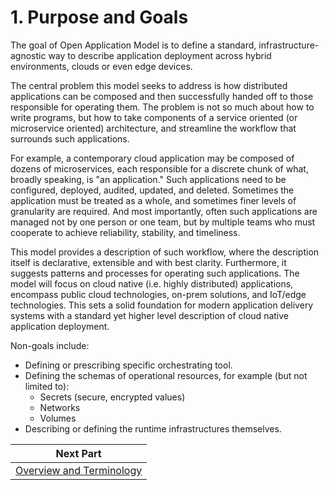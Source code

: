 # 1. Purpose and Goals

The goal of Open Application Model is to define a standard, infrastructure-agnostic way to describe application deployment across hybrid environments, clouds or even edge devices.

The central problem this model seeks to address is how distributed applications can be composed and then successfully handed off to those responsible for operating them. The problem is not so much about how to write programs, but how to take components of a service oriented (or microservice oriented) architecture, and streamline the workflow that surrounds such applications.

For example, a contemporary cloud application may be composed of dozens of microservices, each responsible for a discrete chunk of what, broadly speaking, is "an application." Such applications need to be configured, deployed, audited, updated, and deleted. Sometimes the application must be treated as a whole, and sometimes finer levels of granularity are required. And most importantly, often such applications are managed not by one person or one team, but by multiple teams who must cooperate to achieve reliability, stability, and timeliness.

This model provides a description of such workflow, where the description itself is declarative, extensible and with best clarity. Furthermore, it suggests patterns and processes for operating such applications. The model will focus on cloud native (i.e. highly distributed) applications, encompass public cloud technologies, on-prem solutions, and IoT/edge technologies. This sets a solid foundation for modern application delivery systems with a standard yet higher level description of cloud native application deployment.

Non-goals include:

- Defining or prescribing specific orchestrating tool.
- Defining the schemas of operational resources, for example (but not limited
  to):
  - Secrets (secure, encrypted values)
  - Networks
  - Volumes
- Describing or defining the runtime infrastructures themselves.

| Next Part     |
| ------------- |
| [Overview and Terminology](2.overview_and_terminology.md)|
